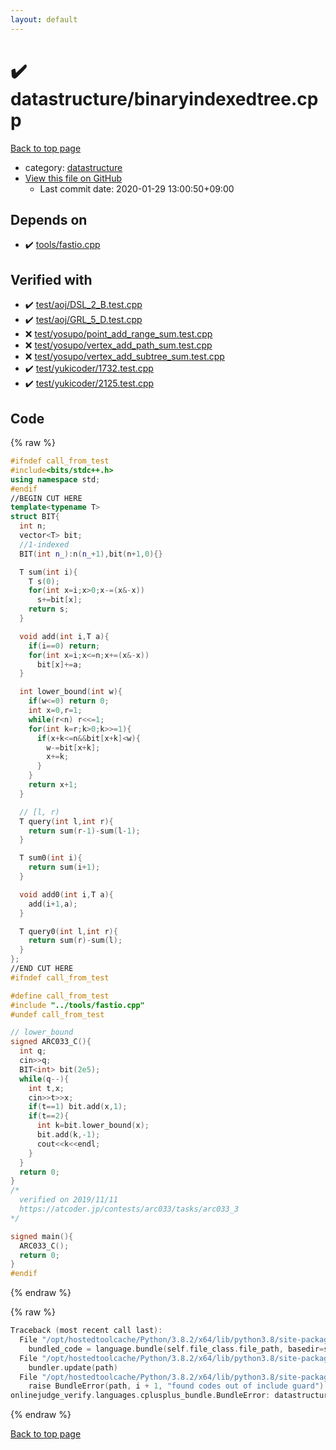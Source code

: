 ```yaml
---
layout: default
---
```


<!-- mathjax config similar to math.stackexchange -->
<script type="text/javascript" async
  src="https://cdnjs.cloudflare.com/ajax/libs/mathjax/2.7.5/MathJax.js?config=TeX-MML-AM_CHTML">
</script>
<script type="text/x-mathjax-config">
  MathJax.Hub.Config({
    TeX: { equationNumbers: { autoNumber: "AMS" }},
    tex2jax: {
      inlineMath: [ ['$','$'] ],
      processEscapes: true
    },
    "HTML-CSS": { matchFontHeight: false },
    displayAlign: "left",
    displayIndent: "2em"
  });
</script>

<script type="text/javascript" src="https://cdnjs.cloudflare.com/ajax/libs/jquery/3.4.1/jquery.min.js"></script>
<script src="https://cdn.jsdelivr.net/npm/jquery-balloon-js@1.1.2/jquery.balloon.min.js" integrity="sha256-ZEYs9VrgAeNuPvs15E39OsyOJaIkXEEt10fzxJ20+2I=" crossorigin="anonymous"></script>
<script type="text/javascript" src="../../assets/js/copy-button.js"></script>
<link rel="stylesheet" href="../../assets/css/copy-button.css" />


# :heavy_check_mark: datastructure/binaryindexedtree.cpp

<a href="../../index.html">Back to top page</a>

* category: <a href="../../index.html#8dc87745f885a4cc532acd7b15b8b5fe">datastructure</a>
* <a href="{{ site.github.repository_url }}/blob/master/datastructure/binaryindexedtree.cpp">View this file on GitHub</a>
    - Last commit date: 2020-01-29 13:00:50+09:00




## Depends on

* :heavy_check_mark: <a href="../tools/fastio.cpp.html">tools/fastio.cpp</a>


## Verified with

* :heavy_check_mark: <a href="../../verify/test/aoj/DSL_2_B.test.cpp.html">test/aoj/DSL_2_B.test.cpp</a>
* :heavy_check_mark: <a href="../../verify/test/aoj/GRL_5_D.test.cpp.html">test/aoj/GRL_5_D.test.cpp</a>
* :x: <a href="../../verify/test/yosupo/point_add_range_sum.test.cpp.html">test/yosupo/point_add_range_sum.test.cpp</a>
* :x: <a href="../../verify/test/yosupo/vertex_add_path_sum.test.cpp.html">test/yosupo/vertex_add_path_sum.test.cpp</a>
* :x: <a href="../../verify/test/yosupo/vertex_add_subtree_sum.test.cpp.html">test/yosupo/vertex_add_subtree_sum.test.cpp</a>
* :heavy_check_mark: <a href="../../verify/test/yukicoder/1732.test.cpp.html">test/yukicoder/1732.test.cpp</a>
* :heavy_check_mark: <a href="../../verify/test/yukicoder/2125.test.cpp.html">test/yukicoder/2125.test.cpp</a>


## Code

<a id="unbundled"></a>
{% raw %}
```cpp
#ifndef call_from_test
#include<bits/stdc++.h>
using namespace std;
#endif
//BEGIN CUT HERE
template<typename T>
struct BIT{
  int n;
  vector<T> bit;
  //1-indexed
  BIT(int n_):n(n_+1),bit(n+1,0){}

  T sum(int i){
    T s(0);
    for(int x=i;x>0;x-=(x&-x))
      s+=bit[x];
    return s;
  }

  void add(int i,T a){
    if(i==0) return;
    for(int x=i;x<=n;x+=(x&-x))
      bit[x]+=a;
  }

  int lower_bound(int w){
    if(w<=0) return 0;
    int x=0,r=1;
    while(r<n) r<<=1;
    for(int k=r;k>0;k>>=1){
      if(x+k<=n&&bit[x+k]<w){
        w-=bit[x+k];
        x+=k;
      }
    }
    return x+1;
  }

  // [l, r)
  T query(int l,int r){
    return sum(r-1)-sum(l-1);
  }

  T sum0(int i){
    return sum(i+1);
  }

  void add0(int i,T a){
    add(i+1,a);
  }

  T query0(int l,int r){
    return sum(r)-sum(l);
  }
};
//END CUT HERE
#ifndef call_from_test

#define call_from_test
#include "../tools/fastio.cpp"
#undef call_from_test

// lower_bound
signed ARC033_C(){
  int q;
  cin>>q;
  BIT<int> bit(2e5);
  while(q--){
    int t,x;
    cin>>t>>x;
    if(t==1) bit.add(x,1);
    if(t==2){
      int k=bit.lower_bound(x);
      bit.add(k,-1);
      cout<<k<<endl;
    }
  }
  return 0;
}
/*
  verified on 2019/11/11
  https://atcoder.jp/contests/arc033/tasks/arc033_3
*/

signed main(){
  ARC033_C();
  return 0;
}
#endif

```
{% endraw %}

<a id="bundled"></a>
{% raw %}
```cpp
Traceback (most recent call last):
  File "/opt/hostedtoolcache/Python/3.8.2/x64/lib/python3.8/site-packages/onlinejudge_verify/docs.py", line 347, in write_contents
    bundled_code = language.bundle(self.file_class.file_path, basedir=self.cpp_source_path)
  File "/opt/hostedtoolcache/Python/3.8.2/x64/lib/python3.8/site-packages/onlinejudge_verify/languages/cplusplus.py", line 68, in bundle
    bundler.update(path)
  File "/opt/hostedtoolcache/Python/3.8.2/x64/lib/python3.8/site-packages/onlinejudge_verify/languages/cplusplus_bundle.py", line 151, in update
    raise BundleError(path, i + 1, "found codes out of include guard")
onlinejudge_verify.languages.cplusplus_bundle.BundleError: datastructure/binaryindexedtree.cpp: line 5: found codes out of include guard

```
{% endraw %}

<a href="../../index.html">Back to top page</a>

